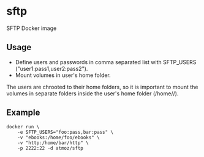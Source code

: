 sftp
====

SFTP Docker image

Usage
-----


- Define users and passwords in comma separated list with SFTP_USERS ("user1:pass1,user2:pass2").
- Mount volumes in user's home folder.

The users are chrooted to their home folders, so it is important to mount the volumes in separate folders inside the user's home folder (/home/<user>/**<your-folder>**).

Example
-------

```
docker run \
    -e SFTP_USERS="foo:pass,bar:pass" \
    -v "ebooks:/home/foo/ebooks" \
    -v "http:/home/bar/http" \
    -p 2222:22 -d atmoz/sftp
```

